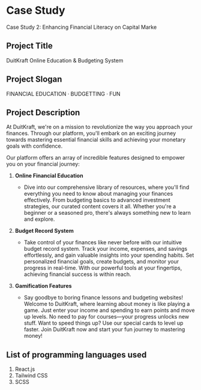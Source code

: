 # Case Study

Case Study 2: Enhancing Financial Literacy on Capital Marke

## Project Title

DuitKraft Online Education & Budgeting System

## Project Slogan

FINANCIAL EDUCATION · BUDGETTING · FUN

## Project Description

At DuitKraft, we're on a mission to revolutionize the way you approach your finances. Through our platform, you'll embark on an exciting journey towards mastering essential financial skills and achieving your monetary goals with confidence.

Our platform offers an array of incredible features designed to empower you on your financial journey:

1. **Online Financial Education**
    * Dive into our comprehensive library of resources, where you'll find everything you need to know about managing your finances effectively. From budgeting basics to advanced investment strategies, our curated content covers it all. Whether you're a beginner or a seasoned pro, there's always something new to learn and explore.

2. **Budget Record System**
    * Take control of your finances like never before with our intuitive budget record system. Track your income, expenses, and savings effortlessly, and gain valuable insights into your spending habits. Set personalized financial goals, create budgets, and monitor your progress in real-time. With our powerful tools at your fingertips, achieving financial success is within reach.

3. **Gamification Features**
    * Say goodbye to boring finance lessons and budgeting websites! Welcome to DuitKraft, where learning about money is like playing a game. Just enter your income and spending to earn points and move up levels. No need to pay for courses—your progress unlocks new stuff. Want to speed things up? Use our special cards to level up faster. Join DuitKraft now and start your fun journey to mastering money!

## List of programming languages used

1. React.js
2. Tailwind CSS
3. SCSS

